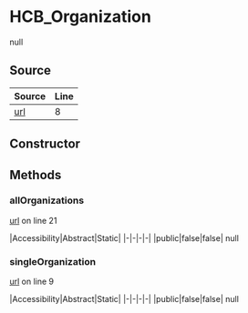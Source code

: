 # HCB_Organization

null
## Source
|Source|Line|
|-|-|
|[url](https://github.com/devramsean0/hcb.js/blob/2a9735d/src/api_endpoints/organization.ts#L8)|8|
## Constructor
## Methods
### allOrganizations
[url](https://github.com/devramsean0/hcb.js/blob/2a9735d/src/api_endpoints/organization.ts#L21) on line 21  

|Accessibility|Abstract|Static|
|-|-|-|-|
|public|false|false|
null

### singleOrganization
[url](https://github.com/devramsean0/hcb.js/blob/2a9735d/src/api_endpoints/organization.ts#L9) on line 9  

|Accessibility|Abstract|Static|
|-|-|-|-|
|public|false|false|
null
